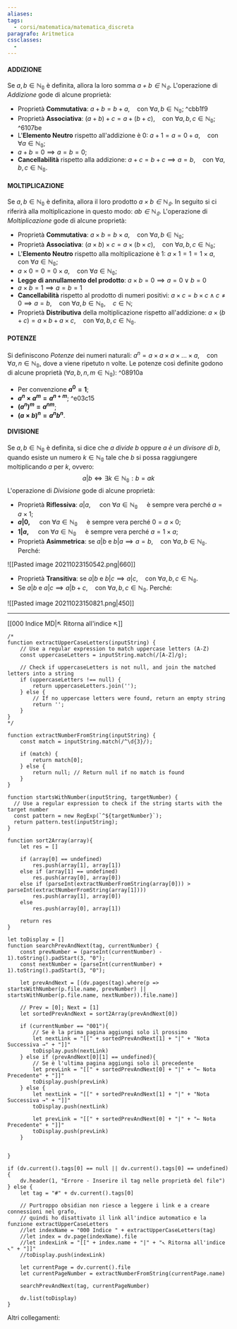 ```yaml
---
aliases: 
tags:
  - corsi/matematica/matematica_discreta
paragrafo: Aritmetica
cssclasses:
  - 
---
```

#### ADDIZIONE
Se $a, b \in \mathbb{N_0}$ è definita, allora la loro somma *$a+b \in \mathbb{N_0}$*.
L'operazione di *Addizione* gode di alcune proprietà:
- Proprietà **Commutativa**: $a+b = b+a,\quad$con $\forall a, b\in \mathbb{N_0}$; ^cbb1f9
- Proprietà **Associativa**: $(a+b)+c = a+(b+c),\quad$con $\forall a, b, c\in \mathbb{N_0}$; ^6107be
- L'**Elemento Neutro** rispetto all'addizione è 0: $a+1 = a = 0 + a,\quad$con $\forall a\in \mathbb{N_0}$;
- $a + b = 0 \implies a=b=0$;
- **Cancellabilità** rispetto alla addizione: $a+c = b+c \implies a = b,\quad$con $\forall a, b, c\in \mathbb{N_0}$.

#### MOLTIPLICAZIONE
Se $a, b \in \mathbb{N_0}$ è definita, allora il loro prodotto *$a\times b \in \mathbb{N_0}$*.
In seguito si ci riferirà alla moltiplicazione in questo modo: *$ab \in \mathbb{N_0}$*.
L'operazione di *Moltiplicazione* gode di alcune proprietà:
- Proprietà **Commutativa**: $a\times b = b\times a,\quad$con $\forall a, b\in \mathbb{N_0}$;
- Proprietà **Associativa**: $(a\times b)\times c = a\times (b\times c),\quad$con $\forall a, b, c\in \mathbb{N_0}$;
- L'**Elemento Neutro** rispetto alla moltiplicazione è 1: $a\times 1 = 1 = 1 \times a,\quad$con $\forall a\in \mathbb{N_0}$;
- $a\times 0 = 0 = 0 \times a,\quad$con $\forall a\in \mathbb{N_0}$;
- **Legge di annullamento del prodotto**: $a\times b = 0 \implies a=0 \lor b=0$
- $a\times b = 1 \implies a = b = 1$
- **Cancellabilità** rispetto al prodotto di numeri positivi: $a\times c = b\times c \land c \neq 0\implies a = b,\quad$con $\forall a, b\in \mathbb{N_0},\quad c\in \mathbb{N}$;
- Proprietà **Distributiva** della moltiplicazione rispetto all'addizione: $a\times (b+c) = a\times b + a \times c,\quad$con $\forall a, b, c\in \mathbb{N_0}$.

#### POTENZE
Si definiscono *Potenze* dei numeri naturali:
$a^n=a\times a\times a\times...\times a,\quad$con $\forall a, n\in \mathbb{N_0}$, dove a viene ripetuto n volte.
Le potenze così definite godono di alcune proprietà ($\forall a,b,n,m\in \mathbb{N_0}$): ^08910a
- Per convenzione **$a^0 = 1$**;
- **$a^n\times a^m = a^{n+m}$**; ^e03c15
- **$(a^n)^m=a^{nm}$**;
- **$(a\times b)^n=a^nb^n$**.

#### DIVISIONE
Se $a,b \in \mathbb{N_0}$ è definita, si dice che *$a$ divide $b$* oppure *$a$ è un divisore di $b$*, quando esiste un numero $k \in \mathbb{N_0}$ tale che $b$ si possa raggiungere moltiplicando $a$ per $k$, ovvero:
$$a|b \iff \exists k \in \mathbb{N_0}: b =  ak$$
L'operazione di *Divisione* gode di alcune proprietà:
- Proprietà **Riflessiva**: $a|a,\quad$ con $\forall a\in \mathbb{N_0}\quad$ è sempre vera perché $a=a\times 1$;
- **$a|0,\quad$** con $\forall a\in \mathbb{N_0}\quad$ è sempre vera perché $0=a\times 0$;
- **$1|a,\quad$** con $\forall a\in \mathbb{N_0}\quad$ è sempre vera perché $a=1\times a$;
- Proprietà **Asimmetrica**: se $a|b$ e $b|a \implies a=b,\quad$con $\forall a,b\in \mathbb{N_0}$. Perché:

![[Pasted image 20211023150542.png|660]]
- Proprietà **Transitiva**: se $a|b$ e $b|c \implies a|c,\quad$con $\forall a,b,c\in \mathbb{N_0}$.
- Se $a|b$ e $a|c \implies a|b+c,\quad$con $\forall a,b,c\in \mathbb{N_0}$. Perché:

![[Pasted image 20211023150821.png|450]]
___
[[000 Indice MD|↖ Ritorna all'indice ↖]]

```dataviewjs
/*
function extractUpperCaseLetters(inputString) {
	// Use a regular expression to match uppercase letters (A-Z)
	const uppercaseLetters = inputString.match(/[A-Z]/g);
	
	// Check if uppercaseLetters is not null, and join the matched letters into a string
	if (uppercaseLetters !== null) {
		return uppercaseLetters.join('');
	} else {
	    // If no uppercase letters were found, return an empty string
	    return '';
	}
}
*/

function extractNumberFromString(inputString) {
	const match = inputString.match(/^\d{3}/);
	
	if (match) {
		return match[0];
	} else {
		return null; // Return null if no match is found
	}
}

function startsWithNumber(inputString, targetNumber) {
  // Use a regular expression to check if the string starts with the target number
  const pattern = new RegExp(`^${targetNumber}`);
  return pattern.test(inputString);
}

function sort2Array(array){
	let res = []
	
	if (array[0] == undefined)
		res.push(array[1], array[1])
	else if (array[1] == undefined)
		res.push(array[0], array[0])
	else if (parseInt(extractNumberFromString(array[0])) > parseInt(extractNumberFromString(array[1])))
		res.push(array[1], array[0])
	else
		res.push(array[0], array[1])
	
	return res
}

let toDisplay = []
function searchPrevAndNext(tag, currentNumber) {
	const prevNumber = (parseInt(currentNumber) - 1).toString().padStart(3, "0");
	const nextNumber = (parseInt(currentNumber) + 1).toString().padStart(3, "0");
	
	let prevAndNext = [(dv.pages(tag).where(p => startsWithNumber(p.file.name, prevNumber) || startsWithNumber(p.file.name, nextNumber)).file.name)]
	
	// Prev = [0]; Next = [1]
	let sortedPrevAndNext = sort2Array(prevAndNext[0])
	
	if (currentNumber == "001"){ 
		// Se è la prima pagina aggiungi solo il prossimo
		let nextLink = "[[" + sortedPrevAndNext[1] + "|" + "Nota Successiva →" + "]]"
		toDisplay.push(nextLink)
	} else if (prevAndNext[0][1] == undefined){
		// Se è l'ultima pagina aggiungi solo il precedente
		let prevLink = "[[" + sortedPrevAndNext[0] + "|" + "← Nota Precedente" + "]]"
		toDisplay.push(prevLink)
	} else {
		let nextLink = "[[" + sortedPrevAndNext[1] + "|" + "Nota Successiva →" + "]]"
		toDisplay.push(nextLink)
		
		let prevLink = "[[" + sortedPrevAndNext[0] + "|" + "← Nota Precedente" + "]]"
		toDisplay.push(prevLink)
	}
	
	
}

if (dv.current().tags[0] == null || dv.current().tags[0] == undefined){
	dv.header(1, "Errore - Inserire il tag nelle proprietà del file")
} else {
	let tag = "#" + dv.current().tags[0]

	// Purtroppo obsidian non riesce a leggere i link e a creare connessioni nel grafo,
	// quindi ho disattivato il link all'indice automatico e la funzione extractUpperCaseLetters
	//let indexName = "000 Indice " + extractUpperCaseLetters(tag)
	//let index = dv.page(indexName).file
	//let indexLink = "[[" + index.name + "|" + "↖ Ritorna all'indice ↖" + "]]"
	//toDisplay.push(indexLink)
	
	let currentPage = dv.current().file
	let currentPageNumber = extractNumberFromString(currentPage.name)
	
	searchPrevAndNext(tag, currentPageNumber)
	
	dv.list(toDisplay)
}
```

Altri collegamenti: 